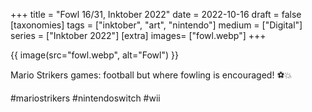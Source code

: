 +++
title = "Fowl 16/31, Inktober 2022"
date = 2022-10-16
draft =  false
[taxonomies]
tags = ["inktober", "art", "nintendo"]
medium = ["Digital"]
series = ["Inktober 2022"]
[extra]
images= ["fowl.webp"]
+++

{{ image(src="fowl.webp", alt="Fowl") }}

Mario Strikers games: football but where fowling is encouraged! ⚽💥

\#mariostrikers \#nintendoswitch \#wii
